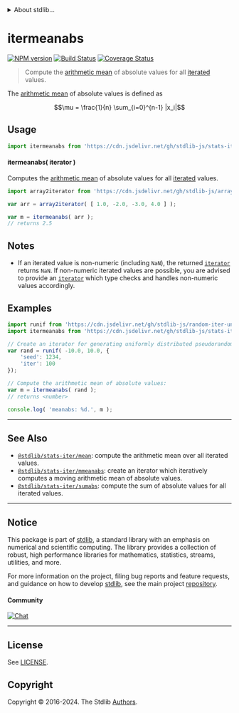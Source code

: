 <!--

@license Apache-2.0

Copyright (c) 2019 The Stdlib Authors.

Licensed under the Apache License, Version 2.0 (the "License");
you may not use this file except in compliance with the License.
You may obtain a copy of the License at

   http://www.apache.org/licenses/LICENSE-2.0

Unless required by applicable law or agreed to in writing, software
distributed under the License is distributed on an "AS IS" BASIS,
WITHOUT WARRANTIES OR CONDITIONS OF ANY KIND, either express or implied.
See the License for the specific language governing permissions and
limitations under the License.

-->


<details>
  <summary>
    About stdlib...
  </summary>
  <p>We believe in a future in which the web is a preferred environment for numerical computation. To help realize this future, we've built stdlib. stdlib is a standard library, with an emphasis on numerical and scientific computation, written in JavaScript (and C) for execution in browsers and in Node.js.</p>
  <p>The library is fully decomposable, being architected in such a way that you can swap out and mix and match APIs and functionality to cater to your exact preferences and use cases.</p>
  <p>When you use stdlib, you can be absolutely certain that you are using the most thorough, rigorous, well-written, studied, documented, tested, measured, and high-quality code out there.</p>
  <p>To join us in bringing numerical computing to the web, get started by checking us out on <a href="https://github.com/stdlib-js/stdlib">GitHub</a>, and please consider <a href="https://opencollective.com/stdlib">financially supporting stdlib</a>. We greatly appreciate your continued support!</p>
</details>

# itermeanabs

[![NPM version][npm-image]][npm-url] [![Build Status][test-image]][test-url] [![Coverage Status][coverage-image]][coverage-url] <!-- [![dependencies][dependencies-image]][dependencies-url] -->

> Compute the [arithmetic mean][arithmetic-mean] of absolute values for all [iterated][mdn-iterator-protocol] values.

<section class="intro">

The [arithmetic mean][arithmetic-mean] of absolute values is defined as

<!-- <equation class="equation" label="eq:arithmetic_mean_absolute_values" align="center" raw="\mu = \frac{1}{n} \sum_{i=0}^{n-1} |x_i|" alt="Equation for the arithmetic mean of absolute values."> -->

```math
\mu = \frac{1}{n} \sum_{i=0}^{n-1} |x_i|
```

<!-- <div class="equation" align="center" data-raw-text="\mu = \frac{1}{n} \sum_{i=0}^{n-1} |x_i|" data-equation="eq:arithmetic_mean_absolute_values">
    <img src="https://cdn.jsdelivr.net/gh/stdlib-js/stdlib@896f937c33114bc5971c1cf87c60fbdbbb66f6ba/lib/node_modules/@stdlib/stats/iter/meanabs/docs/img/equation_arithmetic_mean_absolute_values.svg" alt="Equation for the arithmetic mean of absolute values.">
    <br>
</div> -->

<!-- </equation> -->

</section>

<!-- /.intro -->

<!-- Package usage documentation. -->



<section class="usage">

## Usage

```javascript
import itermeanabs from 'https://cdn.jsdelivr.net/gh/stdlib-js/stats-iter-meanabs@deno/mod.js';
```

#### itermeanabs( iterator )

Computes the [arithmetic mean][arithmetic-mean] of absolute values for all [iterated][mdn-iterator-protocol] values.

```javascript
import array2iterator from 'https://cdn.jsdelivr.net/gh/stdlib-js/array-to-iterator@deno/mod.js';

var arr = array2iterator( [ 1.0, -2.0, -3.0, 4.0 ] );

var m = itermeanabs( arr );
// returns 2.5
```

</section>

<!-- /.usage -->

<!-- Package usage notes. Make sure to keep an empty line after the `section` element and another before the `/section` close. -->

<section class="notes">

## Notes

-   If an iterated value is non-numeric (including `NaN`), the returned [`iterator`][mdn-iterator-protocol] returns `NaN`. If non-numeric iterated values are possible, you are advised to provide an [`iterator`][mdn-iterator-protocol] which type checks and handles non-numeric values accordingly.

</section>

<!-- /.notes -->

<!-- Package usage examples. -->

<section class="examples">

## Examples

<!-- eslint no-undef: "error" -->

```javascript
import runif from 'https://cdn.jsdelivr.net/gh/stdlib-js/random-iter-uniform@deno/mod.js';
import itermeanabs from 'https://cdn.jsdelivr.net/gh/stdlib-js/stats-iter-meanabs@deno/mod.js';

// Create an iterator for generating uniformly distributed pseudorandom numbers:
var rand = runif( -10.0, 10.0, {
    'seed': 1234,
    'iter': 100
});

// Compute the arithmetic mean of absolute values:
var m = itermeanabs( rand );
// returns <number>

console.log( 'meanabs: %d.', m );
```

</section>

<!-- /.examples -->

<!-- Section to include cited references. If references are included, add a horizontal rule *before* the section. Make sure to keep an empty line after the `section` element and another before the `/section` close. -->

<section class="references">

</section>

<!-- /.references -->

<!-- Section for related `stdlib` packages. Do not manually edit this section, as it is automatically populated. -->

<section class="related">

* * *

## See Also

-   <span class="package-name">[`@stdlib/stats-iter/mean`][@stdlib/stats/iter/mean]</span><span class="delimiter">: </span><span class="description">compute the arithmetic mean over all iterated values.</span>
-   <span class="package-name">[`@stdlib/stats-iter/mmeanabs`][@stdlib/stats/iter/mmeanabs]</span><span class="delimiter">: </span><span class="description">create an iterator which iteratively computes a moving arithmetic mean of absolute values.</span>
-   <span class="package-name">[`@stdlib/stats-iter/sumabs`][@stdlib/stats/iter/sumabs]</span><span class="delimiter">: </span><span class="description">compute the sum of absolute values for all iterated values.</span>

</section>

<!-- /.related -->

<!-- Section for all links. Make sure to keep an empty line after the `section` element and another before the `/section` close. -->


<section class="main-repo" >

* * *

## Notice

This package is part of [stdlib][stdlib], a standard library with an emphasis on numerical and scientific computing. The library provides a collection of robust, high performance libraries for mathematics, statistics, streams, utilities, and more.

For more information on the project, filing bug reports and feature requests, and guidance on how to develop [stdlib][stdlib], see the main project [repository][stdlib].

#### Community

[![Chat][chat-image]][chat-url]

---

## License

See [LICENSE][stdlib-license].


## Copyright

Copyright &copy; 2016-2024. The Stdlib [Authors][stdlib-authors].

</section>

<!-- /.stdlib -->

<!-- Section for all links. Make sure to keep an empty line after the `section` element and another before the `/section` close. -->

<section class="links">

[npm-image]: http://img.shields.io/npm/v/@stdlib/stats-iter-meanabs.svg
[npm-url]: https://npmjs.org/package/@stdlib/stats-iter-meanabs

[test-image]: https://github.com/stdlib-js/stats-iter-meanabs/actions/workflows/test.yml/badge.svg?branch=main
[test-url]: https://github.com/stdlib-js/stats-iter-meanabs/actions/workflows/test.yml?query=branch:main

[coverage-image]: https://img.shields.io/codecov/c/github/stdlib-js/stats-iter-meanabs/main.svg
[coverage-url]: https://codecov.io/github/stdlib-js/stats-iter-meanabs?branch=main

<!--

[dependencies-image]: https://img.shields.io/david/stdlib-js/stats-iter-meanabs.svg
[dependencies-url]: https://david-dm.org/stdlib-js/stats-iter-meanabs/main

-->

[chat-image]: https://img.shields.io/gitter/room/stdlib-js/stdlib.svg
[chat-url]: https://app.gitter.im/#/room/#stdlib-js_stdlib:gitter.im

[stdlib]: https://github.com/stdlib-js/stdlib

[stdlib-authors]: https://github.com/stdlib-js/stdlib/graphs/contributors

[umd]: https://github.com/umdjs/umd
[es-module]: https://developer.mozilla.org/en-US/docs/Web/JavaScript/Guide/Modules

[deno-url]: https://github.com/stdlib-js/stats-iter-meanabs/tree/deno
[umd-url]: https://github.com/stdlib-js/stats-iter-meanabs/tree/umd
[esm-url]: https://github.com/stdlib-js/stats-iter-meanabs/tree/esm
[branches-url]: https://github.com/stdlib-js/stats-iter-meanabs/blob/main/branches.md

[stdlib-license]: https://raw.githubusercontent.com/stdlib-js/stats-iter-meanabs/main/LICENSE

[arithmetic-mean]: https://en.wikipedia.org/wiki/Arithmetic_mean

[mdn-iterator-protocol]: https://developer.mozilla.org/en-US/docs/Web/JavaScript/Reference/Iteration_protocols#The_iterator_protocol

<!-- <related-links> -->

[@stdlib/stats/iter/mean]: https://github.com/stdlib-js/stats-iter-mean/tree/deno

[@stdlib/stats/iter/mmeanabs]: https://github.com/stdlib-js/stats-iter-mmeanabs/tree/deno

[@stdlib/stats/iter/sumabs]: https://github.com/stdlib-js/stats-iter-sumabs/tree/deno

<!-- </related-links> -->

</section>

<!-- /.links -->
